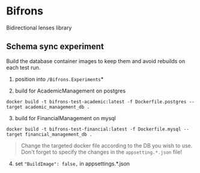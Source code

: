 # Bifrons
Bidirectional lenses library


## Schema sync experiment
Build the database container  images to keep them and avoid rebuilds on each test run.
1) position into `/Bifrons.Experiments`*

2) build for AcademicManagement on postgres

`docker build -t bifrons-test-academic:latest -f Dockerfile.postgres --target academic_management_db .`

3) build for FinancialManagement on mysql

`docker build -t bifrons-test-financial:latest -f Dockerfile.mysql --target financial_management_db .`
> Change the targeted docker file according to the DB you wish to use. Don't forget to specify the changes in the `appsetting.*.json` file!

4) set `"BuildImage": false,` in appsettings.*.json
